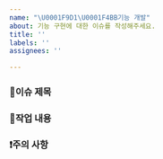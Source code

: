 ```yaml
---
name: "\U0001F9D1‍\U0001F4BB기능 개발"
about: 기능 구현에 대한 이슈를 작성해주세요.
title: ''
labels: ''
assignees: ''

---
```


### 👋이슈 제목


### 🤗작업 내용


### ❗주의 사항
